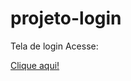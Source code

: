 # projeto-login
 Tela de login
Acesse:

<a href="https://erickhq.github.io/Documentos/GitHub/projeto-login"> Clique aqui! </a>

